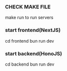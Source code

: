 ### CHECK MAKE FILE
make run to run servers

### start frontend(NextJS)
cd frontend
bun run dev

### start backend(HonoJS)
cd backend
bun run dev 